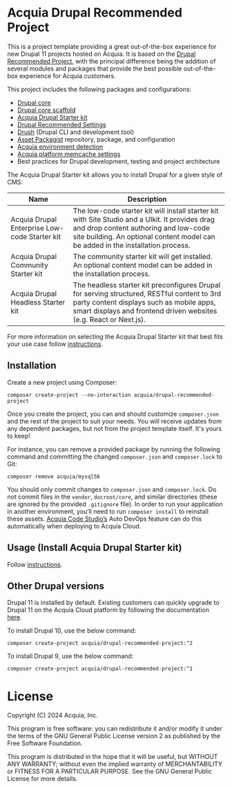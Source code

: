 Acquia Drupal Recommended Project
====

This is a project template providing a great out-of-the-box experience for new
Drupal 11 projects hosted on Acquia. It is based on the [Drupal Recommended
Project](https://github.com/drupal/recommended-project/tree/11.x), with the
principal difference being the addition of several modules and packages that
provide the best possible out-of-the-box experience for Acquia customers.

This project includes the following packages and configurations:
* [Drupal core](https://www.drupal.org/project/drupal)
* [Drupal core scaffold](https://www.drupal.org/docs/develop/using-composer/using-drupals-composer-scaffold)
* [Acquia Drupal Starter kit](https://github.com/acquia/acquia-cms-starterkit)
* [Drupal Recommended Settings](https://github.com/acquia/drupal-recommended-settings)
* [Drush](https://github.com/drush-ops/drush) (Drupal CLI and development tool)
* [Asset Packagist](https://asset-packagist.org/) repository, package, and configuration
* [Acquia environment detection](https://github.com/acquia/drupal-environment-detector)
* [Acquia platform memcache settings](https://github.com/acquia/memcache-settings)
* Best practices for Drupal development, testing and project architecture

The Acquia Drupal Starter kit allows you to install Drupal for a given style of CMS:

| Name  | Description |
| ------------- | ------------- |
| Acquia Drupal Enterprise Low-code Starter kit | The low-code starter kit will install starter kit with Site Studio and a UIkit. It provides drag and drop content authoring and low-code site building. An optional content model can be added in the installation process.  |
| Acquia Drupal Community Starter kit | The community starter kit will get installed. An optional content model can be added in the installation process.  |
| Acquia Drupal Headless Starter kit | The headless starter kit preconfigures Drupal for serving structured, RESTful content to 3rd party content displays such as mobile apps, smart displays and frontend driven websites (e.g. React or Next.js).  |

For more information on selecting the Acquia Drupal Starter kit that best fits your
use case follow
[instructions](https://docs.acquia.com/acquia-cms/install-cms).

## Installation

Create a new project using Composer:
```
composer create-project --no-interaction acquia/drupal-recommended-project
```

Once you create the project, you can and should customize `composer.json` and
the rest of the project to suit your needs. You will receive updates from any
dependent packages, but not from the project template itself. It's yours to
keep!

For instance, you can remove a provided package by running the following command
 and committing the changed `composer.json` and `composer.lock` to Git:
```
composer remove acquia/mysql56
```

You should only commit changes to `composer.json` and `composer.lock`. Do not
commit files in the `vendor`, `docroot/core`, and similar directories (these are
   ignored by the provided `.gitignore` file). In order to run your application
   in another environment, you’ll need to run `composer install` to reinstall
   these assets. [Acquia Code Studio’s](https://docs.acquia.com/code-studio/)
   Auto DevOps feature can do this automatically when deploying to Acquia Cloud.

## Usage (Install Acquia Drupal Starter kit)

Follow [instructions](https://docs.acquia.com/acquia-cms/using-split-commands).


## Other Drupal versions

Drupal 11 is installed by default.
Existing customers can quickly upgrade to Drupal 11 on the Acquia Cloud platform by following the documentation [here](https://docs.acquia.com/acquia-cloud-platform/develop-apps/drupal-apps/mysql-80-57-backport-database-driver-upgrading).

To install Drupal 10, use the below command:
```
composer create-project acquia/drupal-recommended-project:^2
```
To install Drupal 9, use the below command:
```
composer create-project acquia/drupal-recommended-project:^1
```



# License

Copyright (C) 2024 Acquia, Inc.

This program is free software: you can redistribute it and/or modify it under
the terms of the GNU General Public License version 2 as published by the Free
Software Foundation.

This program is distributed in the hope that it will be useful, but WITHOUT ANY
WARRANTY; without even the implied warranty of MERCHANTABILITY or FITNESS FOR A
PARTICULAR PURPOSE.  See the GNU General Public License for more details.
